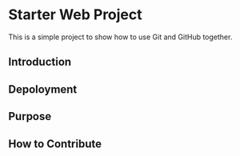 # Starter Web Project
This is a simple project to show how to use Git and GitHub together.
## Introduction
## Depoloyment
## Purpose
## How to Contribute
